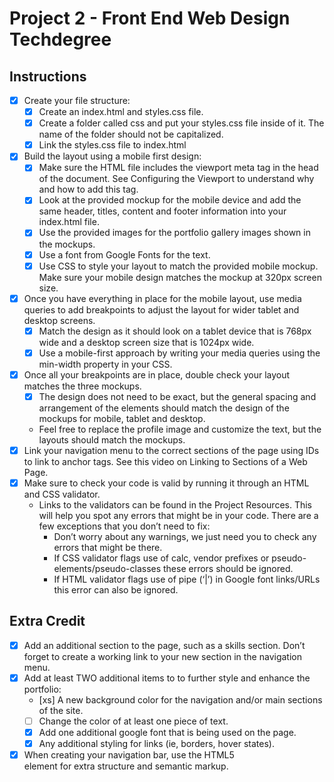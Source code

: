 # Project 2 - Front End Web Design Techdegree

## Instructions
- [x] Create your file structure:
    - [x] Create an index.html and styles.css file.
    - [x] Create a folder called css and put your styles.css file inside of it. The name of the folder should not be capitalized.
    - [x] Link the styles.css file to index.html
- [x] Build the layout using a mobile first design:
    - [x] Make sure the HTML file includes the viewport meta tag in the head of the document. See Configuring the Viewport to understand why and how to add this tag.
    - [x] Look at the provided mockup for the mobile device and add the same header, titles, content and footer information into your index.html file.
    - [x] Use the provided images for the portfolio gallery images shown in the mockups.
    - [x] Use a font from Google Fonts for the text.
    - [x] Use CSS to style your layout to match the provided mobile mockup. Make sure your mobile design matches the mockup at 320px screen size.
- [x] Once you have everything in place for the mobile layout, use media queries to add breakpoints to adjust the layout for wider tablet and desktop screens.
    - [x] Match the design as it should look on a tablet device that is 768px wide and a desktop screen size that is 1024px wide.
    - [x] Use a mobile-first approach by writing your media queries using the min-width property in your CSS.
- [x] Once all your breakpoints are in place, double check your layout matches the three mockups.
    - [x] The design does not need to be exact, but the general spacing and arrangement of the elements should match the design of the mockups for mobile, tablet and desktop.
    * Feel free to replace the profile image and customize the text, but the layouts should match the mockups.
- [x] Link your navigation menu to the correct sections of the page using IDs to link to anchor tags. See this video on Linking to Sections of a Web Page.
- [x] Make sure to check your code is valid by running it through an HTML and CSS validator.
    * Links to the validators can be found in the Project Resources. This will help you spot any errors that might be in your code.
    There are a few exceptions that you don’t need to fix:
        * Don’t worry about any warnings, we just need you to check any errors that might be there.
        * If CSS validator flags use of calc, vendor prefixes or pseudo-elements/pseudo-classes these errors should be ignored.
        * If HTML validator flags use of pipe (‘|’) in Google font links/URLs this error can also be ignored.

## Extra Credit

- [x] Add an additional section to the page, such as a skills section. Don’t forget to create a working link to your new section in the navigation menu.
- [x] Add at least TWO additional items to to further style and enhance the portfolio:
    - [xs] A new background color for the navigation and/or main sections of the site.
    - [ ] Change the color of at least one piece of text.
    - [x] Add one additional google font that is being used on the page.
    - [x] Any additional styling for links (ie, borders, hover states).
- [x] When creating your navigation bar, use the HTML5 <nav> element for extra structure and semantic markup.
